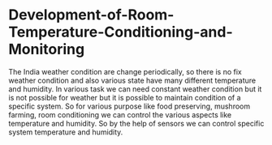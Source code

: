 # Development-of-Room-Temperature-Conditioning-and-Monitoring
The India weather condition are change periodically, so there is no fix weather condition and also various state have many different temperature and humidity. In various task we can need constant weather condition but it is not possible for weather but it is possible to maintain condition of a specific system.  So for various purpose like food preserving, mushroom farming, room conditioning we can control the various aspects like temperature and humidity. So by the help of sensors we can control specific system temperature and humidity.
